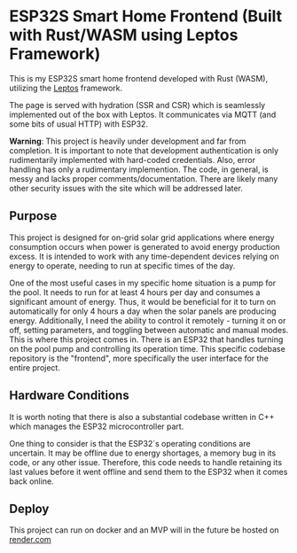 # ESP32S Smart Home Frontend (Built with Rust/WASM using Leptos Framework)

This is my ESP32S smart home frontend developed with Rust (WASM), utilizing the [Leptos](https://leptos.dev/) framework.

The page is served with hydration (SSR and CSR) which is seamlessly implemented out of the box with Leptos. It communicates via MQTT (and some bits of usual HTTP) with ESP32. 

**Warning**: This project is heavily under development and far from completion. It is important to note that development authentication is only rudimentarily implemented with hard-coded credentials. Also, error handling has only a rudimentary implemention. The code, in general, is messy and lacks proper comments/documentation. There are likely many other security issues with the site which will be addressed later.

## Purpose
This project is designed for on-grid solar grid applications where energy consumption occurs when power is generated to avoid energy production excess. It is intended to work with any time-dependent devices relying on energy to operate, needing to run at specific times of the day.

One of the most useful cases in my specific home situation is a pump for the pool. It needs to run for at least 4 hours per day and consumes a significant amount of energy. Thus, it would be beneficial for it to turn on automatically for only 4 hours a day when the solar panels are producing energy. Additionally, I need the ability to control it remotely - turning it on or off, setting parameters, and toggling between automatic and manual modes. This is where this project comes in. There is an ESP32 that handles turning on the pool pump and controlling its operation time. This specific codebase repository is the "frontend", more specifically the user interface for the entire project.

## Hardware Conditions

It is worth noting that there is also a substantial codebase written in C++ which manages the ESP32 microcontroller part.

One thing to consider is that the ESP32´s operating conditions are uncertain. It may be offline due to energy shortages, a memory bug in its code, or any other issue. Therefore, this code needs to handle retaining its last values before it went offline and send them to the ESP32 when it comes back online.

## Deploy
This project can run on docker and an MVP will in the future be hosted on [render.com](render.com)

